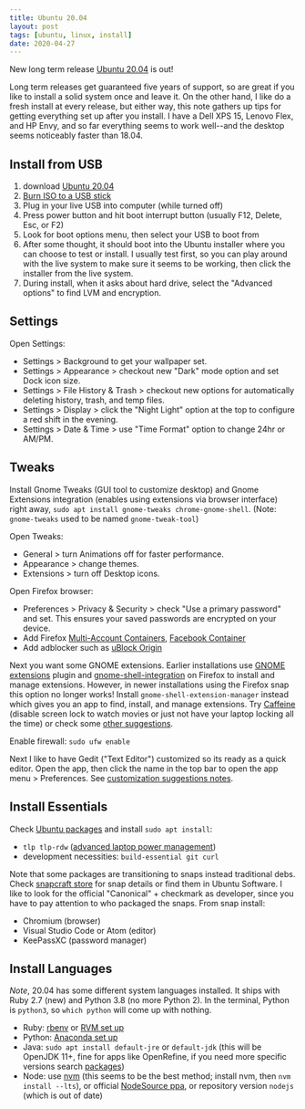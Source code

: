 ```yaml
---
title: Ubuntu 20.04
layout: post
tags: [ubuntu, linux, install]
date: 2020-04-27
---
```


New long term release [Ubuntu 20.04](https://ubuntu.com/download/desktop) is out!

Long term releases get guaranteed five years of support, so are great if you like to install a solid system once and leave it.
On the other hand, I like do a fresh install at every release, but either way, this note gathers up tips for getting everything set up after you install. 
I have a Dell XPS 15, Lenovo Flex, and HP Envy, and so far everything seems to work well--and the desktop seems noticeably faster than 18.04.

## Install from USB

1. download [Ubuntu 20.04](https://ubuntu.com/download/desktop) 
2. [Burn ISO to a USB stick](https://evanwill.github.io/_drafts/notes/burn-iso.html)
3. Plug in your live USB into computer (while turned off)
4. Press power button and hit boot interrupt button (usually F12, Delete, Esc, or F2)
5. Look for boot options menu, then select your USB to boot from
6. After some thought, it should boot into the Ubuntu installer where you can choose to test or install. I usually test first, so you can play around with the live system to make sure it seems to be working, then click the installer from the live system.
7. During install, when it asks about hard drive, select the "Advanced options" to find LVM and encryption. 

## Settings

Open Settings:

- Settings > Background to get your wallpaper set.
- Settings > Appearance > checkout new "Dark" mode option and set Dock icon size.
- Settings > File History & Trash > checkout new options for automatically deleting history, trash, and temp files.
- Settings > Display > click the "Night Light" option at the top to configure a red shift in the evening.
- Settings > Date & Time > use "Time Format" option to change 24hr or AM/PM.

## Tweaks

Install Gnome Tweaks (GUI tool to customize desktop) and Gnome Extensions integration (enables using extensions via browser interface) right away, `sudo apt install gnome-tweaks chrome-gnome-shell`.
(Note: `gnome-tweaks` used to be named `gnome-tweak-tool`)

Open Tweaks:

- General > turn Animations off for faster performance.
- Appearance > change themes.
- Extensions > turn off Desktop icons.

Open Firefox browser:

- Preferences > Privacy & Security > check "Use a primary password" and set. This ensures your saved passwords are encrypted on your device.
- Add Firefox [Multi-Account Containers](https://addons.mozilla.org/en-US/firefox/addon/multi-account-containers/?src=search), [Facebook Container](https://addons.mozilla.org/en-US/firefox/addon/facebook-container/)
- Add adblocker such as [uBlock Origin](https://addons.mozilla.org/en-US/firefox/addon/ublock-origin/?src=search)

Next you want some GNOME extensions. 
Earlier installations use [GNOME extensions](https://extensions.gnome.org/) plugin and [gnome-shell-integration](https://addons.mozilla.org/en/firefox/addon/gnome-shell-integration/) on Firefox to install and manage extensions. 
However, in newer installations using the Firefox snap this option no longer works! 
Install `gnome-shell-extension-manager` instead which gives you an app to find, install, and manage extensions.
Try [Caffeine](https://extensions.gnome.org/extension/517/caffeine/) (disable screen lock to watch movies or just not have your laptop locking all the time) or check some [other suggestions](https://evanwill.github.io/_drafts/notes/ubuntu-gnome.html#get-extensions).

Enable firewall: `sudo ufw enable`

Next I like to have Gedit ("Text Editor") customized so its ready as a quick editor. 
Open the app, then click the name in the top bar to open the app menu > Preferences.
See [customization suggestions notes](https://evanwill.github.io/_drafts/notes/gedit-editor.html).

## Install Essentials

Check [Ubuntu packages](https://packages.ubuntu.com/) and install `sudo apt install`:

- `tlp tlp-rdw` ([advanced laptop power management](https://linrunner.de/en/tlp/docs/tlp-linux-advanced-power-management.html))
- development necessities: `build-essential git curl`

Note that some packages are transitioning to snaps instead traditional debs.
Check [snapcraft store](https://snapcraft.io/store) for snap details or find them in Ubuntu Software. 
I like to look for the official "Canonical" + checkmark as developer, since you have to pay attention to who packaged the snaps.
From snap install: 

- Chromium (browser)
- Visual Studio Code or Atom (editor)
- KeePassXC (password manager)

## Install Languages

*Note*, 20.04 has some different system languages installed.
It ships with Ruby 2.7 (new) and Python 3.8 (no more Python 2).
In the terminal, Python is `python3`, so `which python` will come up with nothing.

- Ruby: [rbenv](https://evanwill.github.io/_drafts/notes/ruby-rbenv.html) or [RVM set up](https://evanwill.github.io/_drafts/notes/ruby-notes.html)
- Python: [Anaconda set up](https://evanwill.github.io/_drafts/notes/dual-python-notebook.html)
- Java: `sudo apt install default-jre` or `default-jdk` (this will be OpenJDK 11+, fine for apps like OpenRefine, if you need more specific versions search [packages](https://packages.ubuntu.com/search?keywords=jdk&searchon=names&suite=bionic&section=all))
- Node: use [nvm](https://github.com/creationix/nvm) (this seems to be the best method; install nvm, then `nvm install --lts`), or official [NodeSource ppa](https://github.com/nodesource/distributions/blob/master/README.md), or repository version `nodejs` (which is out of date)

